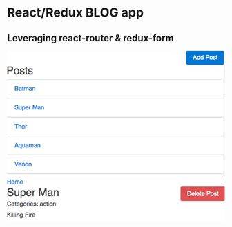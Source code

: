 # React/Redux BLOG app
## Leveraging  react-router & redux-form

![alt text](app.png?raw=true "app image")
![alt text](app2.png?raw=true "app2 image")